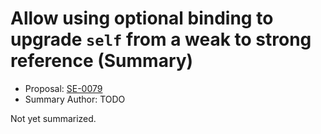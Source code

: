 # Allow using optional binding to upgrade `self` from a weak to strong reference (Summary)

* Proposal: [SE-0079](https://github.com/apple/swift-evolution/blob/main/proposals/0079-upgrade-self-from-weak-to-strong.md)
* Summary Author: TODO

Not yet summarized.

